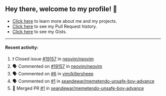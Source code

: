 ## Hey there, welcome to my profile! 👋

- [Click here](https://seandewar.github.io/) to learn more about me and my projects.
- [Click here](https://github.com/search?p=1&q=author%3Aseandewar+is%3Apr) to see my Pull Request history.
- [Click here](https://gist.github.com/seandewar) to see my Gists.

---

#### Recent activity:

<!--START_SECTION:activity-->
1. ❗️ Closed issue [#19157](https://github.com/neovim/neovim/issues/19157) in [neovim/neovim](https://github.com/neovim/neovim)
2. 🗣 Commented on [#19157](https://github.com/neovim/neovim/issues/19157) in [neovim/neovim](https://github.com/neovim/neovim)
3. 🗣 Commented on [#6](https://github.com/vim/killersheep/issues/6) in [vim/killersheep](https://github.com/vim/killersheep)
4. 🗣 Commented on [#1](https://github.com/seandewar/memetendo-unsafe-boy-advance/issues/1) in [seandewar/memetendo-unsafe-boy-advance](https://github.com/seandewar/memetendo-unsafe-boy-advance)
5. 🎉 Merged PR [#1](https://github.com/seandewar/memetendo-unsafe-boy-advance/pull/1) in [seandewar/memetendo-unsafe-boy-advance](https://github.com/seandewar/memetendo-unsafe-boy-advance)
<!--END_SECTION:activity-->
